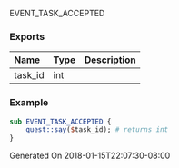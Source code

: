 EVENT_TASK_ACCEPTED
### Exports
**Name**|**Type**|**Description**
:-----|:-----|:-----
task_id|int|
### Example
```perl
sub EVENT_TASK_ACCEPTED {
	quest::say($task_id); # returns int
}
```

Generated On 2018-01-15T22:07:30-08:00